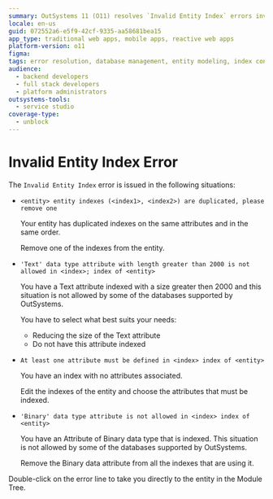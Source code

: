 ```yaml
---
summary: OutSystems 11 (O11) resolves `Invalid Entity Index` errors involving duplicated indexes, oversized text attributes, and improper data types.
locale: en-us
guid: 072552a6-e5f9-42cf-9335-aa58681bea15
app_type: traditional web apps, mobile apps, reactive web apps
platform-version: o11
figma:
tags: error resolution, database management, entity modeling, index configuration, data types
audience:
  - backend developers
  - full stack developers
  - platform administrators
outsystems-tools:
  - service studio
coverage-type:
  - unblock
---
```


# Invalid Entity Index Error

The `Invalid Entity Index` error is issued in the following situations:

* `<entity> entity indexes (<index1>, <index2>) are duplicated, please remove one`
  
    Your entity has duplicated indexes on the same attributes and in the same order.

    Remove one of the indexes from the entity.

* `'Text' data type attribute with length greater than 2000 is not allowed in <index>; index of <entity>`
  
    You have a Text attribute indexed with a size greater then 2000 and this situation is not allowed by some of the databases supported by OutSystems.

    You have to select what best suits your needs: 
    
    * Reducing the size of the Text attribute
    * Do not have this attribute indexed

* `At least one attribute must be defined in <index> index of <entity>`
  
    You have an index with no attributes associated.

    Edit the indexes of the entity and choose the attributes that must be indexed.

* `'Binary' data type attribute is not allowed in <index> index of <entity>`
  
    You have an Attribute of Binary data type that is indexed. This situation is not allowed by some of the databases supported by OutSystems.

    Remove the Binary data attribute from all the indexes that are using it.

Double-click on the error line to take you directly to the entity in the Module Tree.
